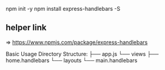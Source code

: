 npm init -y
npm install express-handlebars -S

## helper link

=> https://www.npmjs.com/package/express-handlebars

Basic Usage
Directory Structure:
├── app.js
└── views
├── home.handlebars
└── layouts
└── main.handlebars
